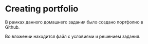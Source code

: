 # Creating portfolio
В рамках данного домашнего задания было создано портфолио в Github.

Во вложении находится файл с условиями и решением задания.
